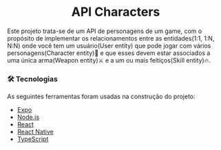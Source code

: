 <h1 align="center">API Characters</h1>

<p align="left"> Este projeto trata-se de um API de personagens de um game, com o propósito de implementar os relacionamentos entre as entidades(1:1, 1:N, N:N) onde você tem um usuário(User entity) que pode jogar com vários personagens(Character entity)🥷 e que esses devem estar associados a uma única arma(Weapon entity)⚔️ e a um ou mais feitiços(Skill entity)🔥.</p>

### 🛠 Tecnologias

As seguintes ferramentas foram usadas na construção do projeto:

- [Expo](https://expo.io/)
- [Node.js](https://nodejs.org/en/)
- [React](https://pt-br.reactjs.org/)
- [React Native](https://reactnatrightive.dev/)
- [TypeScript](https://www.typescriptlang.org/)
